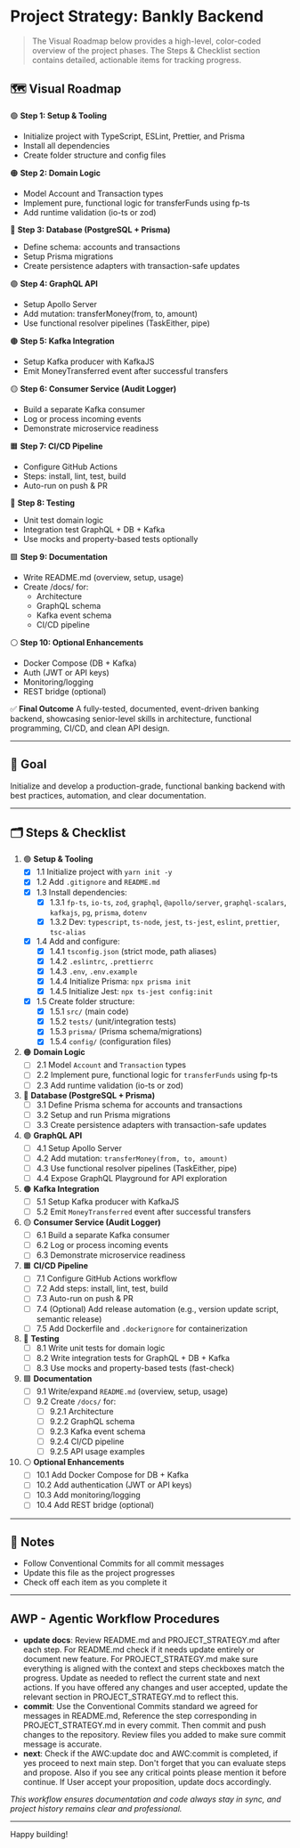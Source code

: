 # Project Strategy: Bankly Backend

> The Visual Roadmap below provides a high-level, color-coded overview of the project phases. The Steps & Checklist section contains detailed, actionable items for tracking progress.

## 🗺️ Visual Roadmap

🟢 **Step 1: Setup & Tooling**
- Initialize project with TypeScript, ESLint, Prettier, and Prisma
- Install all dependencies
- Create folder structure and config files

🟠 **Step 2: Domain Logic**
- Model Account and Transaction types
- Implement pure, functional logic for transferFunds using fp-ts
- Add runtime validation (io-ts or zod)

🔵 **Step 3: Database (PostgreSQL + Prisma)**
- Define schema: accounts and transactions
- Setup Prisma migrations
- Create persistence adapters with transaction-safe updates

🟣 **Step 4: GraphQL API**
- Setup Apollo Server
- Add mutation: transferMoney(from, to, amount)
- Use functional resolver pipelines (TaskEither, pipe)

🟤 **Step 5: Kafka Integration**
- Setup Kafka producer with KafkaJS
- Emit MoneyTransferred event after successful transfers

🟡 **Step 6: Consumer Service (Audit Logger)**
- Build a separate Kafka consumer
- Log or process incoming events
- Demonstrate microservice readiness

🟧 **Step 7: CI/CD Pipeline**
- Configure GitHub Actions
- Steps: install, lint, test, build
- Auto-run on push & PR

🔴 **Step 8: Testing**
- Unit test domain logic
- Integration test GraphQL + DB + Kafka
- Use mocks and property-based tests optionally

🟩 **Step 9: Documentation**
- Write README.md (overview, setup, usage)
- Create /docs/ for:
  - Architecture
  - GraphQL schema
  - Kafka event schema
  - CI/CD pipeline

⚪ **Step 10: Optional Enhancements**
- Docker Compose (DB + Kafka)
- Auth (JWT or API keys)
- Monitoring/logging
- REST bridge (optional)

✅ **Final Outcome**
A fully-tested, documented, event-driven banking backend, showcasing senior-level skills in architecture, functional programming, CI/CD, and clean API design.

---

## 🎯 Goal
Initialize and develop a production-grade, functional banking backend with best practices, automation, and clear documentation.

---

## 🗂️ Steps & Checklist

1. 🟢 **Setup & Tooling**
   - [x] 1.1 Initialize project with `yarn init -y`
   - [x] 1.2 Add `.gitignore` and `README.md`
   - [x] 1.3 Install dependencies:
     - [x] 1.3.1 `fp-ts`, `io-ts`, `zod`, `graphql`, `@apollo/server`, `graphql-scalars`, `kafkajs`, `pg`, `prisma`, `dotenv`
     - [x] 1.3.2 Dev: `typescript`, `ts-node`, `jest`, `ts-jest`, `eslint`, `prettier`, `tsc-alias`
   - [x] 1.4 Add and configure:
     - [x] 1.4.1 `tsconfig.json` (strict mode, path aliases)
     - [x] 1.4.2 `.eslintrc`, `.prettierrc`
     - [x] 1.4.3 `.env`, `.env.example`
     - [x] 1.4.4 Initialize Prisma: `npx prisma init`
     - [x] 1.4.5 Initialize Jest: `npx ts-jest config:init`
   - [x] 1.5 Create folder structure:
     - [x] 1.5.1 `src/` (main code)
     - [x] 1.5.2 `tests/` (unit/integration tests)
     - [x] 1.5.3 `prisma/` (Prisma schema/migrations)
     - [x] 1.5.4 `config/` (configuration files)

2. 🟠 **Domain Logic**
   - [ ] 2.1 Model `Account` and `Transaction` types
   - [ ] 2.2 Implement pure, functional logic for `transferFunds` using fp-ts
   - [ ] 2.3 Add runtime validation (io-ts or zod)

3. 🔵 **Database (PostgreSQL + Prisma)**
   - [ ] 3.1 Define Prisma schema for accounts and transactions
   - [ ] 3.2 Setup and run Prisma migrations
   - [ ] 3.3 Create persistence adapters with transaction-safe updates

4. 🟣 **GraphQL API**
   - [ ] 4.1 Setup Apollo Server
   - [ ] 4.2 Add mutation: `transferMoney(from, to, amount)`
   - [ ] 4.3 Use functional resolver pipelines (TaskEither, pipe)
   - [ ] 4.4 Expose GraphQL Playground for API exploration

5. 🟤 **Kafka Integration**
   - [ ] 5.1 Setup Kafka producer with KafkaJS
   - [ ] 5.2 Emit `MoneyTransferred` event after successful transfers

6. 🟡 **Consumer Service (Audit Logger)**
   - [ ] 6.1 Build a separate Kafka consumer
   - [ ] 6.2 Log or process incoming events
   - [ ] 6.3 Demonstrate microservice readiness

7. 🟧 **CI/CD Pipeline**
   - [ ] 7.1 Configure GitHub Actions workflow
   - [ ] 7.2 Add steps: install, lint, test, build
   - [ ] 7.3 Auto-run on push & PR
   - [ ] 7.4 (Optional) Add release automation (e.g., version update script, semantic release)
   - [ ] 7.5 Add Dockerfile and `.dockerignore` for containerization

8. 🔴 **Testing**
   - [ ] 8.1 Write unit tests for domain logic
   - [ ] 8.2 Write integration tests for GraphQL + DB + Kafka
   - [ ] 8.3 Use mocks and property-based tests (fast-check)

9. 🟩 **Documentation**
   - [ ] 9.1 Write/expand `README.md` (overview, setup, usage)
   - [ ] 9.2 Create `/docs/` for:
     - [ ] 9.2.1 Architecture
     - [ ] 9.2.2 GraphQL schema
     - [ ] 9.2.3 Kafka event schema
     - [ ] 9.2.4 CI/CD pipeline
     - [ ] 9.2.5 API usage examples

10. ⚪ **Optional Enhancements**
    - [ ] 10.1 Add Docker Compose for DB + Kafka
    - [ ] 10.2 Add authentication (JWT or API keys)
    - [ ] 10.3 Add monitoring/logging
    - [ ] 10.4 Add REST bridge (optional)

---

## 📌 Notes
- Follow Conventional Commits for all commit messages
- Update this file as the project progresses
- Check off each item as you complete it

---

## AWP - Agentic Workflow Procedures

- **update docs**: Review README.md and PROJECT_STRATEGY.md after each step. For README.md check if it needs update entirely or document new feature. For PROJECT_STRATEGY.md make sure everything is aligned with the context and steps checkboxes match the progress. Update as needed to reflect the current state and next actions. If you have offered any changes and user accepted, update the relevant section in PROJECT_STRATEGY.md to reflect this.
- **commit**: Use the Conventional Commits standard we agreed for messages in README.md, Reference the step corresponding in PROJECT_STRATEGY.md in every commit. Then commit and push changes to the repository. Review files you added to make sure commit message is accurate.
- **next**: Check if the AWC:update doc and AWC:commit is completed, if yes proceed to next main step. Don't forget that you can evaluate steps and propose. Also if you see any critical points please mention it before continue. If User accept your proposition, update docs accordingly.

_This workflow ensures documentation and code always stay in sync, and project history remains clear and professional._

---

Happy building!